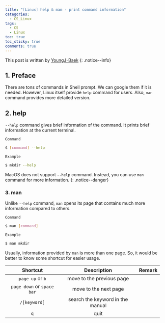 ```yaml
---
title: "[Linux] help & man - print command information"
categories:
  - CS_Linux
tags:
  - CS
  - Linux
toc: true
toc_sticky: true
comments: true
---
```


This post is written by [YoungJ-Baek](https://github.com/YoungJ-Baek)
{: .notice--info}

## 1. Preface

There are tons of commands in Shell prompt. We can google them if it is needed. However, Linux itself provide `help` command for users. Also, `man` command provides more detailed version.

## 2. help

`--help` command gives brief information of the command. It prints brief information at the current terminal.

<div class="notice--primary" markdown="1">

`Command`

```bash
$ [command] --help
```

`Example`

```bash
$ mkdir --help
```

</div>

MacOS does not support `--help` command. Instead, you can use `man` command for more information.
{: .notice--danger}

### 3. man

Unlike `--help` command, `man` opens its page that contains much more information compared to others.

<div class="notice--primary" markdown="1">

`Command`

```bash
$ man [command]
```

`Example`

```bash
$ man mkdir
```

</div>

Usually, information provided by `man` is more than one page. So, it would be better to know some shortcut for easier usage.

|          Shortcut          |           Description            | Remark |
| :------------------------: | :------------------------------: | :----: |
|      `page up` or `b`      |    move to the previous page     |        |
| `page down` or `space bar` |      move to the next page       |        |
|        `/[keyword]`        | search the keyword in the manual |        |
|            `q`             |               quit               |        |
